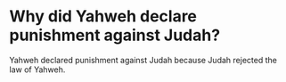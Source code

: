 # Why did Yahweh declare punishment against Judah?

Yahweh declared punishment against Judah because Judah rejected the law of Yahweh.
